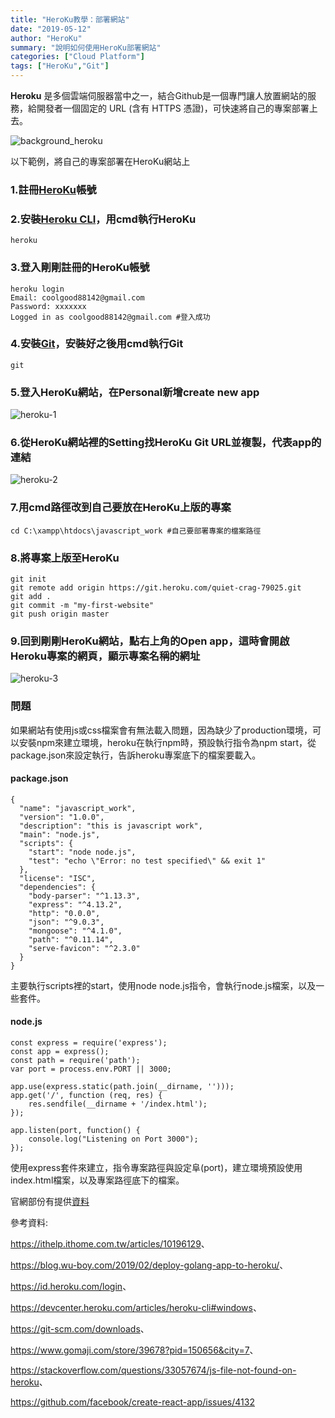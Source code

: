 ```yaml
---
title: "HeroKu教學：部署網站"
date: "2019-05-12"
author: "HeroKu"
summary: "說明如何使用HeroKu部署網站"
categories: ["Cloud Platform"]
tags: ["HeroKu","Git"]
---
```


**Heroku** 是多個雲端伺服器當中之一，結合Github是一個專門讓人放置網站的服務，給開發者一個固定的 URL (含有 HTTPS 憑證)，可快速將自己的專案部署上去。

![background_heroku](https://coolgood88142.github.io/images/background_heroku.png)

以下範例，將自己的專案部署在HeroKu網站上

### 1.註冊[HeroKu](<https://id.heroku.com/login>)帳號



### 2.安裝[Heroku CLI](https://devcenter.heroku.com/articles/heroku-cli#windows)，用cmd執行HeroKu

```
heroku
```



### 3.登入剛剛註冊的HeroKu帳號

```
heroku login
Email: coolgood88142@gmail.com
Password: xxxxxxx
Logged in as coolgood88142@gmail.com #登入成功
```



### 4.安裝[Git](https://git-scm.com/downloads)，安裝好之後用cmd執行Git

```
git
```



### 5.登入HeroKu網站，在Personal新增create new app

![heroku-1](https://coolgood88142.github.io//images/heroku-1.png)



### 6.從HeroKu網站裡的Setting找HeroKu Git URL並複製，代表app的連結

![heroku-2](https://coolgood88142.github.io/images/heroku-2.png)



### 7.用cmd路徑改到自己要放在HeroKu上版的專案

```
cd C:\xampp\htdocs\javascript_work #自己要部署專案的檔案路徑
```



### 8.將專案上版至HeroKu

```
git init
git remote add origin https://git.heroku.com/quiet-crag-79025.git
git add .
git commit -m "my-first-website"
git push origin master
```



### 9.回到剛剛HeroKu網站，點右上角的Open app，這時會開啟Heroku專案的網頁，顯示專案名稱的網址

![heroku-3](https://coolgood88142.github.io/images/heroku-3.png)



### 問題

如果網站有使用js或css檔案會有無法載入問題，因為缺少了production環境，可以安裝npm來建立環境，heroku在執行npm時，預設執行指令為npm start，從package.json來設定執行，告訴heroku專案底下的檔案要載入。

#### package.json

```
{
  "name": "javascript_work",
  "version": "1.0.0",
  "description": "this is javascript work",
  "main": "node.js",
  "scripts": {
    "start": "node node.js",
    "test": "echo \"Error: no test specified\" && exit 1"
  },
  "license": "ISC",
  "dependencies": {
    "body-parser": "^1.13.3",
    "express": "^4.13.2",
    "http": "0.0.0",
    "json": "^9.0.3",
    "mongoose": "^4.1.0",
    "path": "^0.11.14",
    "serve-favicon": "^2.3.0"
  }
}
```

主要執行scripts裡的start，使用node node.js指令，會執行node.js檔案，以及一些套件。

#### node.js

```
const express = require('express');
const app = express(); 
const path = require('path');
var port = process.env.PORT || 3000;

app.use(express.static(path.join(__dirname, '')));
app.get('/', function (req, res) { 
    res.sendfile(__dirname + '/index.html'); 
});

app.listen(port, function() {
	console.log("Listening on Port 3000");
});
```

使用express套件來建立，指令專案路徑與設定阜(port)，建立環境預設使用index.html檔案，以及專案路徑底下的檔案。

官網部份有提供[資料](https://help.heroku.com/PNKE28Z0/why-are-my-css-js-changes-not-showing-up-in-my-node-app)



參考資料:

<https://ithelp.ithome.com.tw/articles/10196129>、

<https://blog.wu-boy.com/2019/02/deploy-golang-app-to-heroku/>、

<https://id.heroku.com/login>、

<https://devcenter.heroku.com/articles/heroku-cli#windows>、

<https://git-scm.com/downloads>、

<https://www.gomaji.com/store/39678?pid=150656&city=7>、

<https://stackoverflow.com/questions/33057674/js-file-not-found-on-heroku>、

<https://github.com/facebook/create-react-app/issues/4132>